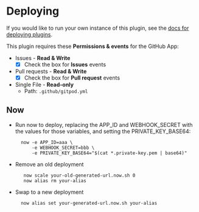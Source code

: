 # Deploying

If you would like to run your own instance of this plugin, see the [docs for deploying plugins](https://github.com/probot/probot/blob/master/docs/deployment.md).

This plugin requires these **Permissions & events** for the GitHub App:

- Issues - **Read & Write**
  - [x] Check the box for **Issues** events
- Pull requests - **Read & Write**
  - [x] Check the box for **Pull request** events
- Single File - **Read-only**
  - Path: `.github/gitpod.yml`

## Now

- Run now to deploy, replacing the APP_ID and WEBHOOK_SECRET with the values for those variables, and setting the PRIVATE_KEY_BASE64:

        now -e APP_ID=aaa \
            -e WEBHOOK_SECRET=bbb \
            -e PRIVATE_KEY_BASE64="$(cat *.private-key.pem | base64)"

- Remove an old deployment

         now scale your-old-generated-url.now.sh 0
         now alias rm your-alias

- Swap to a new deployment

        now alias set your-generated-url.now.sh your-alias